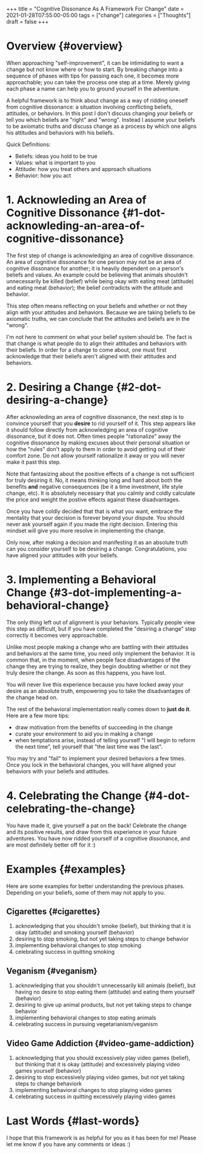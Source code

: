 +++
title = "Cognitive Dissonance As A Framework For Change"
date = 2021-01-28T07:55:00-05:00
tags = ["change"]
categories = ["Thoughts"]
draft = false
+++

# Overview {#overview}

When approaching "self-improvement", it can be intimidating to want a change but not know where or how to start. By breaking change into a sequence of phases with tips for passing each one, it becomes more approachable; you can take the process one step at a time. Merely giving each phase a name can help you to ground yourself in the adventure.

A helpful framework is to think about change as a way of ridding oneself from cognitive dissonance: a situation involving conflicting beliefs, attitudes, or behaviors. In this post I don't discuss changing your beliefs or tell you which beliefs are "right" and "wrong". Instead I assume your beliefs to be axiomatic truths and discuss change as a process by which one aligns his attitudes and behaviors with his beliefs.

Quick Definitions:

-   Beliefs: ideas you hold to be true
-   Values: what is important to you
-   Attitude: how you treat others and approach situations
-   Behavior: how you act


# 1. Acknowleding an Area of Cognitive Dissonance {#1-dot-acknowleding-an-area-of-cognitive-dissonance}

The first step of change is acknowledging an area of cognitive dissonance. An area of cognitive dissonance for one person may not be an area of cognitive dissonance for another; it is heavily dependent on a person's beliefs and values. An example could be believing that animals shouldn't unnecessarily be killed (belief) while being okay with eating meat (attitude) and eating meat (behavior); the belief contradicts with the attitude and behavior.

This step often means reflecting on your beliefs and whether or not they align with your attitudes and behaviors. Because we are taking beliefs to be axiomatic truths, we can conclude that the attitudes and beliefs are in the "wrong".

I'm not here to comment on what your belief system should be. The fact is that change is what people do to align their attitudes and behaviors with their beliefs. In order for a change to come about, one must first acknowledge that their beliefs aren't aligned with their attitudes and behaviors.


# 2. Desiring a Change {#2-dot-desiring-a-change}

After acknowleding an area of cognitive dissonance, the next step is to convince yourself that you **desire** to rid yourself of it. This step appears like it should follow directly from acknowledging an area of cognitive dissonance, but it does not. Often times people "rationalize" away the cognitive dissonance by making excuses about their personal situation or how the "rules" don't apply to them in order to avoid getting out of their comfort zone. Do not allow yourself rationalize it away or you will never make it past this step.

Note that fantasizing about the positive effects of a change is not sufficient for truly desiring it. No, it means thinking long and hard about both the benefits **and** negative consequences (be it a time investment, life style change, etc). It is absolutely necessary that you calmly and coldly calculate the price and weight the postive effects against these disadvantages.

Once you have coldly decided that that is what you want, embrace the mentality that your decision is forever beyond your dispute. You should never ask yourself again if you made the right decision. Entering this mindset will give you more resolve in implementing the change.

Only now, after making a decision and manifesting it as an absolute truth can you consider yourself to be desiring a change. Congratulations, you have aligned your attitudes with your beliefs.


# 3. Implementing a Behavioral Change {#3-dot-implementing-a-behavioral-change}

The only thing left out of alignment is your behaviors. Typically people view this step as difficult, but if you have completed the "desiring a change" step correctly it becomes very approachable.

Unlike most people making a change who are battling with their attitudes and behaviors at the same time, you need only implement the behavior. It is common that, in the moment, when people face disadvantages of the change they are trying to realize, they begin doubting whether or not they truly desire the change. As soon as this happens, you have lost.

You will never live this experience because you have locked away your desire as an absolute truth, empowering you to take the disadvantages of the change head on.

The rest of the behavioral implementation really comes down to **just do it**. Here are a few more tips:

-   draw motivation from the benefits of succeeding in the change
-   curate your environment to aid you in making a change
-   when temptations arise, instead of telling yourself "I will begin to reform the next time", tell yourself that "the last time was the last".

You may try and "fail" to implement your desired behaviors a few times. Once you lock in the behavioral changes, you will have aligned your behaviors with your beliefs and attitudes.


# 4. Celebrating the Change {#4-dot-celebrating-the-change}

You have made it, give yourself a pat on the back! Celebrate the change and its positive results, and draw from this experience in your future adventures. You have now ridded yourself of a cognitive dissonance, and are most definitely better off for it :)


# Examples {#examples}

Here are some examples for better understanding the previous phases. Depending on your beliefs, some of them may not apply to you.


## Cigarettes {#cigarettes}

1.  acknowledging that you shouldn't smoke (belief), but thinking that it is okay (attitude) and smoking yourself (behavior)
2.  desiring to stop smoking, but not yet taking steps to change behavior
3.  implementing behavioral changes to stop smoking
4.  celebrating success in quitting smoking


## Veganism {#veganism}

1.  acknowledging that you shouldn't unnecessarily kill animals (belief), but having no desire to stop eating them (attitude) and eating them yourself (behavior)
2.  desiring to give up animal products, but not yet taking steps to change behavior
3.  implementing behavioral changes to stop eating animals
4.  celebrating success in pursuing vegetarianism/veganism


## Video Game Addiction {#video-game-addiction}

1.  acknowledging that you should excessively play video games (belief), but thinking that it is okay (attitude) and excessively playing video games yourself (behavior)
2.  desiring to stop excessively playing video games, but not yet taking steps to change behaviork
3.  implementing behavioral changes to stop playing video games
4.  celebrating success in quitting excessively playing video games


# Last Words {#last-words}

I hope that this framework is as helpful for you as it has been for me! Please let me know if you have any comments or ideas :)
